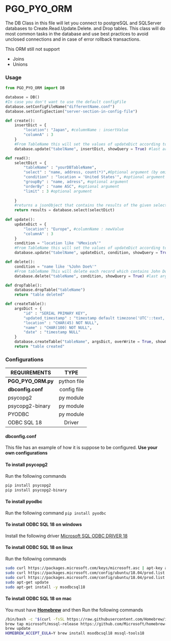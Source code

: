# PGO_PYO_ORM
The DB Class in this file will let you connect to postgreSQL and SQLServer databases to Create.Read.Update.Delete. and Drop tables.
This class will do most common tasks in the database and use best practices to avoid unclosed connections and in case of error rollback transactions.

This ORM still not support 
* Joins
* Unions

### Usage
```python
from PGO_PYO_ORM import DB

database = DB()
#In case you don't want to use the default configFile
database.setConfigFileName("differentName.conf")
database.setConfigSection("server-section-in-config-file")

def create():
    insertDict = { 
        "location": "Japan", #columnName : insertValue
        "columnA" : 3
    }
    #From TableName this will set the values of updateDict according to the condition
    database.update("tabelName", insertDict, showQuery = True) #last arg will print the created query in console

def read():
    selectDict = {
        "tableName" : "yourDBTableName",
        "select" : "name, address, count(*)",#Optional argument (by omitting will retrieve all columns)
        "condition" : "location = 'United States'", #optional argument
        "groupBy" : "name, adress", #optional argument
        "orderBy" : "name ASC", #optional argument
        "limit" : 3 #optional argument
        
    }
    #returns a jsonObject that contains the results of the given selection
    return results = database.select(selectDict)
    
def update(): 
    updateDict = { 
        "location": "Europe", #columnName : newValue
        "columnA" : 3
    }
    condition = "location like '%Mexico%'"
    #From TableName this will set the values of updateDict according to the condition
    database.update("tabelName", updateDict, condition, showQuery = True) #last arg will print the created query in console

def delete():
    condition = "name like '%John Doe%'"
    #From tableName This will delete each record which contains John Doe in name
    database.delete("tableName", condition, showQuery = True) #last arg will print the created query in console

def dropTable():
    database.dropTable("tableName")
    return "table deleted"

def createTable():
    argsDict = {
        "id" : "SERIAL PRIMARY KEY",
        "updated_timestamp" : "timestamp default timezone('UTC'::text, CURRENT_TIMESTAMP) NOT NULL",
        "location" : "CHAR(45) NOT NULL",
        "name" : "CHAR(100) NOT NULL",
        "date" : "timestamp NULL"
    } 
    database.createTable("tableName", argsDict, overWrite = True, showQuery = False) #overWrite will drop a table that match the name of the current table and creates a new one with argsDict Characteristics
    return "table created"
```
### Configurations
|  REQUIREMENTS    |    TYPE   |
|------------------|:---------:|
|**PGO_PYO_ORM.py**|python file|
|**dbconfig.conf** |config file|
|psycopg2          |py module  |
|psycopg2-binary   |py module  |
|PYODBC            |py module  |
|ODBC SQL 18       |Driver     |
#### dbconfig.conf
This file has an example of how it is suppose to be configured. **Use your own configurations**
#### To install psycopg2
Run the following commands
```bash
pip install psycopg2
pip install psycopg2-binary
```
#### To install pyodbc
Run the following command  `pip install pyodbc`
#### To install ODBC SQL 18 on windows
Install the following driver [Microsoft SQL ODBC DRIVER 18](https://learn.microsoft.com/en-us/sql/connect/odbc/download-odbc-driver-for-sql-server?view=sql-server-ver16)
#### To install ODBC SQL 18 on linux
Run the following commands
```bash
sudo curl https://packages.microsoft.com/keys/microsoft.asc | apt-key add -
sudo curl https://packages.microsoft.com/config/ubuntu/18.04/prod.list
sudo curl https://packages.microsoft.com/config/ubuntu/18.04/prod.list > /etc/apt/sources.list.d/mssql-release.list
sudo apt-get update
sudo apt-get install -y msodbcsql18
```
#### To install ODBC SQL 18 on mac
You must have [**Homebrew**](https://brew.sh/) and then Run the following commands
```bash
/bin/bash -c "$(curl -fsSL https://raw.githubusercontent.com/Homebrew/install/master/install.sh)"
brew tap microsoft/mssql-release https://github.com/Microsoft/homebrew-mssql-release
brew update
HOMEBREW_ACCEPT_EULA=Y brew install msodbcsql18 mssql-tools18
```

